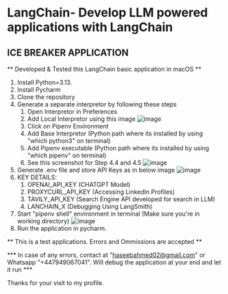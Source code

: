 # LangChain- Develop LLM powered applications with LangChain
## ICE BREAKER APPLICATION

** Developed & Tested this LangChain basic application in macOS **

1. Install Python=3.13.
2. Install Pycharm
3. Clone the repository
4. Generate a separate interpretor by following these steps
     1. Open Interpretor in Preferences
     2. Add Local Interpretor using this image ![image](https://github.com/user-attachments/assets/c65b6f06-66a0-4d12-87a8-5bbc557c7665)
     3. Click on Pipenv Environment
     4. Add Base Interpretor (Python path where its installed by using "which python3" on terminal)
     5. Add Pipenv executable (Python path where its installed by using "which pipenv" on terminal)
     6. See this screenshot for Step 4.4 and 4.5 ![image](https://github.com/user-attachments/assets/4981800a-0c55-4307-ab69-220f0f312355)
5. Generate .env file and store API Keys as in below image ![image](https://github.com/user-attachments/assets/015a2746-d1a6-4365-b1ef-d874aad0d7af)
6. KEY DETAILS:
     1. OPENAI_API_KEY (CHATGPT Model)
     2. PROXYCURL_API_KEY (Accessing LinkedIn Profiles)
     3. TAVILY_API_KEY (Search Engine API developed for search in LLM)
     4. LANCHAIN_X (Debugging Using LangSmith)
8. Start "pipenv shell" environment in terminal (Make sure you're in working directory) ![image](https://github.com/user-attachments/assets/09759085-e140-4197-9819-af3a32168510)
9. Run the application in pycharm.

** This is a test applications. Errors and Ommissions are accepted ** 

*** In case of any errors, contact at "haseebahmed02@gmail.com" or Whatsapp "+447949067041". Will debug the application at your end and let it run ***

Thanks for your visit to my profile.


